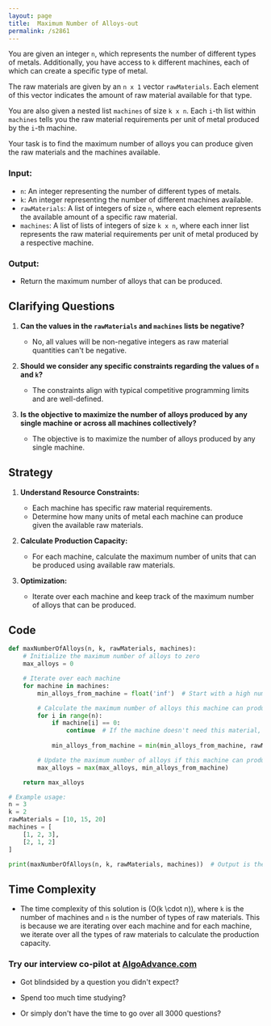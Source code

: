 ```yaml
---
layout: page
title:  Maximum Number of Alloys-out
permalink: /s2861
---
```


You are given an integer `n`, which represents the number of different types of metals. Additionally, you have access to `k` different machines, each of which can create a specific type of metal.

The raw materials are given by an `n x 1` vector `rawMaterials`. Each element of this vector indicates the amount of raw material available for that type.

You are also given a nested list `machines` of size `k x n`. Each `i`-th list within `machines` tells you the raw material requirements per unit of metal produced by the `i`-th machine.

Your task is to find the maximum number of alloys you can produce given the raw materials and the machines available.

### Input:
- `n`: An integer representing the number of different types of metals.
- `k`: An integer representing the number of different machines available.
- `rawMaterials`: A list of integers of size `n`, where each element represents the available amount of a specific raw material.
- `machines`: A list of lists of integers of size `k x n`, where each inner list represents the raw material requirements per unit of metal produced by a respective machine.

### Output:
- Return the maximum number of alloys that can be produced.

## Clarifying Questions

1. **Can the values in the `rawMaterials` and `machines` lists be negative?**
   - No, all values will be non-negative integers as raw material quantities can't be negative.

2. **Should we consider any specific constraints regarding the values of `n` and `k`?**
   - The constraints align with typical competitive programming limits and are well-defined.

3. **Is the objective to maximize the number of alloys produced by any single machine or across all machines collectively?**
   - The objective is to maximize the number of alloys produced by any single machine.

## Strategy

1. **Understand Resource Constraints:**
   - Each machine has specific raw material requirements.
   - Determine how many units of metal each machine can produce given the available raw materials.

2. **Calculate Production Capacity:**
   - For each machine, calculate the maximum number of units that can be produced using available raw materials.

3. **Optimization:**
   - Iterate over each machine and keep track of the maximum number of alloys that can be produced.

## Code

```python
def maxNumberOfAlloys(n, k, rawMaterials, machines):
    # Initialize the maximum number of alloys to zero
    max_alloys = 0

    # Iterate over each machine
    for machine in machines:
        min_alloys_from_machine = float('inf')  # Start with a high number (infinity)

        # Calculate the maximum number of alloys this machine can produce
        for i in range(n):
            if machine[i] == 0:
                continue  # If the machine doesn't need this material, skip
            
            min_alloys_from_machine = min(min_alloys_from_machine, rawMaterials[i] // machine[i])

        # Update the maximum number of alloys if this machine can produce more
        max_alloys = max(max_alloys, min_alloys_from_machine)

    return max_alloys

# Example usage:
n = 3
k = 2
rawMaterials = [10, 15, 20]
machines = [
    [1, 2, 3],
    [2, 1, 2]
]

print(maxNumberOfAlloys(n, k, rawMaterials, machines))  # Output is the maximum number of alloys that can be produced
```

## Time Complexity

- The time complexity of this solution is \(O(k \cdot n)\), where `k` is the number of machines and `n` is the number of types of raw materials. This is because we are iterating over each machine and for each machine, we iterate over all the types of raw materials to calculate the production capacity.



### Try our interview co-pilot at [AlgoAdvance.com](https://algoAdvance.com)

- Got blindsided by a question you didn't expect?

- Spend too much time studying?

- Or simply don't have the time to go over all 3000 questions?

